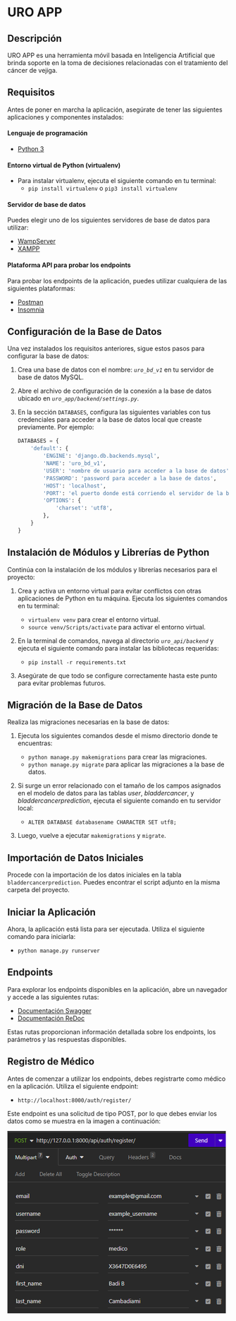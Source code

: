 # URO APP

## Descripción
URO APP es una herramienta móvil basada en Inteligencia Artificial que brinda soporte en la toma de decisiones relacionadas con el tratamiento del cáncer de vejiga.

## Requisitos
Antes de poner en marcha la aplicación, asegúrate de tener las siguientes aplicaciones y componentes instalados:

#### Lenguaje de programación
- [Python 3](https://www.python.org/downloads/)

#### Entorno virtual de Python (virtualenv)
- Para instalar virtualenv, ejecuta el siguiente comando en tu terminal:
  - `pip install virtualenv` o `pip3 install virtualenv`

#### Servidor de base de datos
Puedes elegir uno de los siguientes servidores de base de datos para utilizar:
- [WampServer](https://www.wampserver.com/en/download-wampserver-64bits/)
- [XAMPP](https://www.apachefriends.org/es/download.html)

#### Plataforma API para probar los endpoints
Para probar los endpoints de la aplicación, puedes utilizar cualquiera de las siguientes plataformas:
- [Postman](https://www.postman.com/downloads/)
- [Insomnia](https://insomnia.rest/download)

## Configuración de la Base de Datos
Una vez instalados los requisitos anteriores, sigue estos pasos para configurar la base de datos:

1. Crea una base de datos con el nombre: *`uro_bd_v1`* en tu servidor de base de datos MySQL.

2. Abre el archivo de configuración de la conexión a la base de datos ubicado en *`uro_app/backend/settings.py`*.

3. En la sección `DATABASES`, configura las siguientes variables con tus credenciales para acceder a la base de datos local que creaste previamente. Por ejemplo:

   ```python
   DATABASES = {
       'default': {
           'ENGINE': 'django.db.backends.mysql',
           'NAME': 'uro_bd_v1',
           'USER': 'nombre de usuario para acceder a la base de datos',
           'PASSWORD': 'password para acceder a la base de datos',
           'HOST': 'localhost',
           'PORT': 'el puerto donde está corriendo el servidor de la base de datos',
           'OPTIONS': {
               'charset': 'utf8',
           },
       }
   }
   ```

## Instalación de Módulos y Librerías de Python
Continúa con la instalación de los módulos y librerías necesarios para el proyecto:

1. Crea y activa un entorno virtual para evitar conflictos con otras aplicaciones de Python en tu máquina. Ejecuta los siguientes comandos en tu terminal:

   - `virtualenv venv` para crear el entorno virtual.
   - `source venv/Scripts/activate` para activar el entorno virtual.

2. En la terminal de comandos, navega al directorio *`uro_api/backend`* y ejecuta el siguiente comando para instalar las bibliotecas requeridas:

   - `pip install -r requirements.txt`

3. Asegúrate de que todo se configure correctamente hasta este punto para evitar problemas futuros.

## Migración de la Base de Datos
Realiza las migraciones necesarias en la base de datos:

1. Ejecuta los siguientes comandos desde el mismo directorio donde te encuentras:

   - `python manage.py makemigrations` para crear las migraciones.
   - `python manage.py migrate` para aplicar las migraciones a la base de datos.

2. Si surge un error relacionado con el tamaño de los campos asignados en el modelo de datos para las tablas *user*, *bladdercancer*, y *bladdercancerprediction*, ejecuta el siguiente comando en tu servidor local:

   - `ALTER DATABASE databasename CHARACTER SET utf8;`

3. Luego, vuelve a ejecutar `makemigrations` y `migrate`.

## Importación de Datos Iniciales
Procede con la importación de los datos iniciales en la tabla `bladdercancerprediction`. Puedes encontrar el script adjunto en la misma carpeta del proyecto.

## Iniciar la Aplicación
Ahora, la aplicación está lista para ser ejecutada. Utiliza el siguiente comando para iniciarla:

- `python manage.py runserver`

## Endpoints
Para explorar los endpoints disponibles en la aplicación, abre un navegador y accede a las siguientes rutas:

- [Documentación Swagger](http://localhost:8000/docs)
- [Documentación ReDoc](http://localhost:8000/redocs)

Estas rutas proporcionan información detallada sobre los endpoints, los parámetros y las respuestas disponibles.

## Registro de Médico
Antes de comenzar a utilizar los endpoints, debes registrarte como médico en la aplicación. Utiliza el siguiente endpoint:

- `http://localhost:8000/auth/register/`

Este endpoint es una solicitud de tipo POST, por lo que debes enviar los datos como se muestra en la imagen a continuación:

![registro medico](img/registro_medico.png)
